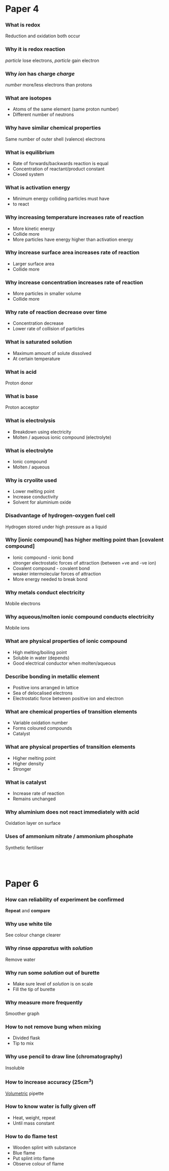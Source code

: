 # Paper 4

### What is redox

Reduction and oxidation both occur

### Why it is redox reaction

_particle_ lose electrons, _particle_ gain electron

### Why _ion_ has charge _charge_

_number_ more/less electrons than protons

### What are isotopes

-   Atoms of the same element (same proton number)
-   Different number of neutrons

### Why have similar chemical properties

Same number of outer shell (valence) electrons

### What is equilibrium

-   Rate of forwards/backwards reaction is equal
-   Concentration of reactant/product constant
-   Closed system

### What is activation energy

-   Minimum energy colliding particles must have
-   to react

### Why increasing temperature increases rate of reaction

-   More kinetic energy
-   Collide more
-   More particles have energy higher than activation energy

### Why increase surface area increases rate of reaction

-   Larger surface area
-   Collide more

### Why increase concentration increases rate of reaction

-   More particles in smaller volume
-   Collide more

### Why rate of reaction decrease over time

-   Concentration decrease
-   Lower rate of collision of particles

### What is saturated solution

-   Maximum amount of solute dissolved
-   At certain temperature

### What is acid

Proton donor

### What is base

Proton acceptor

### What is electrolysis

-   Breakdown using electricity
-   Molten / aqueous ionic compound (electrolyte)

### What is electrolyte

-   Ionic compound
-   Molten / aqueous

### Why is cryolite used

-   Lower melting point
-   Increase conductivity
-   Solvent for aluminium oxide

### Disadvantage of hydrogen-oxygen fuel cell

Hydrogen stored under high pressure as a liquid

### Why [ionic compound] has higher melting point than [covalent compound]

-   Ionic compound - ionic bond \
    stronger electrostatic forces of attraction (between +ve and -ve ion)
-   Covalent compound - covalent bond \
    weaker intermolecular forces of attraction
-   More energy needed to break bond

### Why metals conduct electricity

Mobile electrons

### Why aqueous/molten ionic compound conducts electricity

Mobile ions

### What are physical properties of ionic compound

-   High melting/boiling point
-   Soluble in water (depends)
-   Good electrical conductor when molten/aqueous

### Describe bonding in metallic element

-   Positive ions arranged in lattice
-   Sea of delocalised electrons
-   Electrostatic force between positive ion and electron

### What are chemical properties of transition elements

-   Variable oxidation number
-   Forms coloured compounds
-   Catalyst

### What are physical properties of transition elements

-   Higher melting point
-   Higher density
-   Stronger

### What is catalyst

-   Increase rate of reaction
-   Remains unchanged

### Why aluminium does not react immediately with acid

Oxidation layer on surface

### Uses of ammonium nitrate / ammonium phosphate

Synthetic fertiliser

<br><br>

# Paper 6

### How can reliability of experiment be confirmed

**Repeat** and **compare**

### Why use white tile

See colour change clearer

### Why rinse _apparatus_ with _solution_

Remove water

### Why run some _solution_ out of burette

-   Make sure level of _solution_ is on scale
-   Fill the tip of burette

### Why measure more frequently

Smoother graph

### How to not remove bung when mixing

-   Divided flask
-   Tip to mix

### Why use pencil to draw line (chromatography)

Insoluble

### How to increase accuracy (25cm<sup>3</sup>)

<u>Volumetric</u> pipette

### How to know water is fully given off

-   Heat, weight, repeat
-   Until mass constant

### How to do flame test

-   Wooden splint with substance
-   Blue flame
-   Put splint into flame
-   Observe colour of flame
